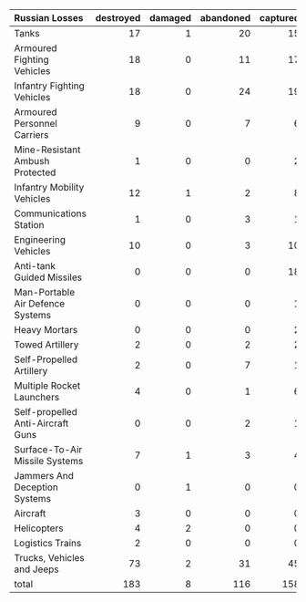 | Russian Losses                    |   destroyed |   damaged |   abandoned |   captured |   total |
|:----------------------------------|------------:|----------:|------------:|-----------:|--------:|
| Tanks                             |          17 |         1 |          20 |         15 |      53 |
| Armoured Fighting Vehicles        |          18 |         0 |          11 |         17 |      46 |
| Infantry Fighting Vehicles        |          18 |         0 |          24 |         19 |      61 |
| Armoured Personnel Carriers       |           9 |         0 |           7 |          6 |      22 |
| Mine-Resistant Ambush Protected   |           1 |         0 |           0 |          2 |       3 |
| Infantry Mobility Vehicles        |          12 |         1 |           2 |          8 |      23 |
| Communications Station            |           1 |         0 |           3 |          1 |       5 |
| Engineering Vehicles              |          10 |         0 |           3 |         10 |      23 |
| Anti-tank Guided Missiles         |           0 |         0 |           0 |         18 |      18 |
| Man-Portable Air Defence Systems  |           0 |         0 |           0 |          1 |       1 |
| Heavy Mortars                     |           0 |         0 |           0 |          2 |       2 |
| Towed Artillery                   |           2 |         0 |           2 |          2 |       6 |
| Self-Propelled Artillery          |           2 |         0 |           7 |          1 |      10 |
| Multiple Rocket Launchers         |           4 |         0 |           1 |          6 |      11 |
| Self-propelled Anti-Aircraft Guns |           0 |         0 |           2 |          1 |       3 |
| Surface-To-Air Missile Systems    |           7 |         1 |           3 |          4 |      15 |
| Jammers And Deception Systems     |           0 |         1 |           0 |          0 |       1 |
| Aircraft                          |           3 |         0 |           0 |          0 |       3 |
| Helicopters                       |           4 |         2 |           0 |          0 |       6 |
| Logistics Trains                  |           2 |         0 |           0 |          0 |       2 |
| Trucks, Vehicles and Jeeps        |          73 |         2 |          31 |         45 |     151 |
| total                             |         183 |         8 |         116 |        158 |     465 |